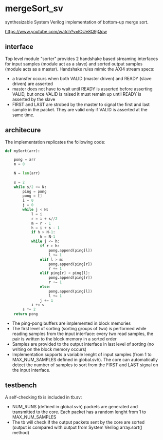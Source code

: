 # mergeSort_sv

synthesizable System Verilog implementation of bottom-up merge sort.

https://www.youtube.com/watch?v=lOUe8Q9jQow

## interface

Top level module "sorter" provides 2 handshake based streaming interfaces for input samples (module act as a slave) and sorted output samples (module acts as a master). Handshake rules mimic the AXI4 stream specs:
* a transfer occurs when both VALID (master driven) and READY (slave driven) are asserted
* master does not have to wait until READY is asserted before asserting VALID, but once VALID is raised it must remain up until READY is asserted by the slave
* FIRST and LAST are strobed by the master to signal the first and last sample in the packet. They are valid only if VALID is asserted at the same time.

## architecure

The implementation replicates the following code:
```python
def mySort(arr):

    pong = arr
    n = 0
    
    N = len(arr)
    
    s = 2
    while s/2 <= N:
        ping = pong
        pong = []
        i = 0
        j = 0
        while j < N:
            l = i
            r = i + s//2
            m = r - 1
            h = i + s - 1
            if h > N-1:
                h = N-1
            while j <= h:
                if r > h:
                    pong.append(ping[l])
                    l += 1
                elif l > m:
                    pong.append(ping[r])
                    r += 1
                elif ping[r] < ping[l]:
                    pong.append(ping[r])
                    r += 1
                else:
                    pong.append(ping[l])
                    l += 1
                j += 1
            i += s
        s *= 2
    return pong
```

* The ping-pong buffers are implemented in block memories
* The first level of sorting (sorting groups of two) is performed while reading samples from the input interface: every two read samples, the pair is written to the block memory in a sorted order
* Samples are provided to the output interface in last level of sorting (no writing on the block memory occurs)
* Implementation supports a variable lenght of input samples (from 1 to MAX_NUM_SAMPLES defined in global.svh). The core can automatically detect the number of samples to sort from the FIRST and LAST signal on the input interface.

## testbench

A self-checking tb is included in tb.sv:
* NUM_RUNS (defined in global.svh) packets are generated and transmitted to the core. Each packet has a random lenght from 1 to MAX_NUM_SAMPLES
* The tb will check if the output packets sent by the core are sorted (output is compared with output from System Verilog array.sort() method)
